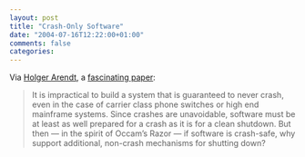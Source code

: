 ```yaml
---
layout: post
title: "Crash-Only Software"
date: "2004-07-16T12:22:00+01:00"
comments: false
categories: 
---
```


<p>Via <a href="http://www.holgerarendt.de/weblog/index.jsp#1774">Holger Arendt</a>, a <a href="http://www.usenix.org/events/hotos03/tech/full_papers/candea/candea_html/index.html">fascinating paper</a>:</p>

<blockquote>
<p>It is impractical to build a system that is guaranteed to never crash, even in the case of carrier class phone switches or high end mainframe systems. Since crashes are unavoidable, software must be at least as well prepared for a crash as it is for a clean shutdown. But then &#8212; in the spirit of Occam&#8217;s Razor &#8212; if software is crash-safe, why support additional, non-crash mechanisms for shutting down?</p>
</blockquote>


